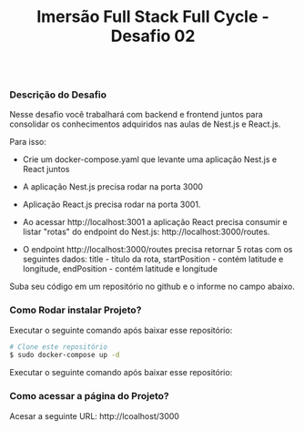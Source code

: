 <h1 align="center">Imersão Full Stack Full Cycle - Desafio 02</h1>

<br>
<br>

<h3> Descrição do Desafio </h3>

Nesse desafio você trabalhará com backend e frontend juntos para consolidar os conhecimentos adquiridos nas aulas de Nest.js e React.js.


Para isso:

- Crie um docker-compose.yaml que levante uma aplicação Nest.js e React juntos

- A aplicação Nest.js precisa rodar na porta 3000

- Aplicação React.js precisa rodar na porta 3001.

- Ao acessar http://localhost:3001 a aplicação React precisa consumir e listar "rotas" do endpoint do Nest.js: http://localhost:3000/routes.

- O endpoint http://localhost:3000/routes precisa retornar 5 rotas com os seguintes dados: title - título da rota, startPosition - contém latitude e longitude, endPosition - contém latitude e longitude


Suba seu código em um repositório no github e o informe no campo abaixo.

<h3> Como Rodar instalar Projeto? </h3>

<p>Executar o seguinte comando após baixar esse repositório:</p>

```bash
# Clone este repositório
$ sudo docker-compose up -d
```

<p>Executar o seguinte comando após baixar esse repositório:</p>

<h3> Como acessar a página do Projeto? </h3>

<p>Acesar a seguinte URL: http://lcoalhost/3000</p>

